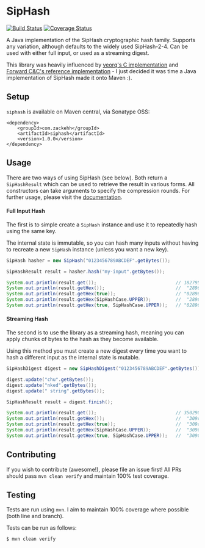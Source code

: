 # SipHash

[![Build Status](https://travis-ci.org/zackehh/siphash-java.svg?branch=master)](https://travis-ci.org/zackehh/siphash-java) [![Coverage Status](https://coveralls.io/repos/zackehh/siphash-java/badge.svg?branch=master&service=github)](https://coveralls.io/github/zackehh/siphash-java?branch=master)

A Java implementation of the SipHash cryptographic hash family. Supports any variation, although defaults to the widely used SipHash-2-4. Can be used with either full input, or used as a streaming digest.

This library was heavily influenced by [veorq's C implementation](https://github.com/veorq/siphash) and [Forward C&C's reference implementation](http://www.forward.com.au/pfod/SipHashJavaLibrary/) - I just decided it was time a Java implementation of SipHash made it onto Maven :).

## Setup

`siphash` is available on Maven central, via Sonatype OSS:

```
<dependency>
    <groupId>com.zackehh</groupId>
    <artifactId>siphash</artifactId>
    <version>1.0.0</version>
</dependency>
```

## Usage

There are two ways of using SipHash (see below). Both return a `SipHashResult` which can be used to retrieve the result in various forms. All constructors can take arguments to specify the compression rounds. For further usage, please visit the [documentation](http://www.javadoc.io/doc/com.zackehh/siphash-java).

#### Full Input Hash

The first is to simple create a `SipHash` instance and use it to repeatedly hash using the same key.

The internal state is immutable, so you can hash many inputs without having to recreate a new `SipHash` instance (unless you want a new key).

```java
SipHash hasher = new SipHash("0123456789ABCDEF".getBytes());

SipHashResult result = hasher.hash("my-input".getBytes());

System.out.println(result.get());                             // 182795880124085484 <-- this can overflow
System.out.println(result.getHex());                          //  "2896be26d3374ec"
System.out.println(result.getHex(true));                      // "02896be26d3374ec"
System.out.println(result.getHex(SipHashCase.UPPER));         //  "2896BE26D3374EC"
System.out.println(result.getHex(true, SipHashCase.UPPER));   // "02896BE26D3374EC"
```

#### Streaming Hash

The second is to use the library as a streaming hash, meaning you can apply chunks of bytes to the hash as they become available.

Using this method you must create a new digest every time you want to hash a different input as the internal state is mutable.

```java
SipHashDigest digest = new SipHashDigest("0123456789ABCDEF".getBytes());

digest.update("chu".getBytes());
digest.update("nked".getBytes());
digest.update(" string".getBytes());

SipHashResult result = digest.finish();

System.out.println(result.get());                             // 3502906798476177428 <-- this can overflow
System.out.println(result.getHex());                          //  "309cd32c8c793014"
System.out.println(result.getHex(true));                      //  "309cd32c8c793014"
System.out.println(result.getHex(SipHashCase.UPPER));         //  "309CD32C8C793014"
System.out.println(result.getHex(true, SipHashCase.UPPER));   //  "309CD32C8C793014"
```

## Contributing

If you wish to contribute (awesome!), please file an issue first! All PRs should pass `mvn clean verify` and maintain 100% test coverage.

## Testing

Tests are run using `mvn`. I aim to maintain 100% coverage where possible (both line and branch).

Tests can be run as follows:

```bash
$ mvn clean verify
```
